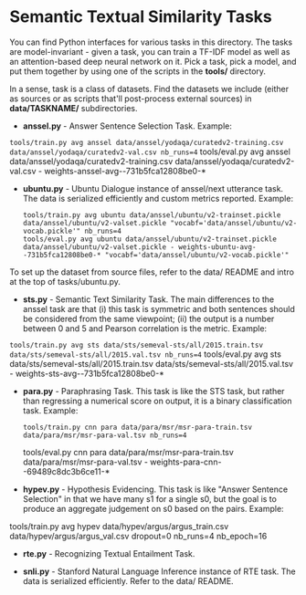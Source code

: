 Semantic Textual Similarity Tasks
=============

You can find Python interfaces for various tasks in this directory.
The tasks are model-invariant - given a task, you can train a TF-IDF
model as well as an attention-based deep neural network on it.
Pick a task, pick a model, and put them together by using one of
the scripts in the **tools/** directory.

In a sense, task is a class of datasets.  Find the datasets we include
(either as sources or as scripts that'll post-process external sources)
in **data/TASKNAME/** subdirectories.

*   **anssel.py** - Answer Sentence Selection Task.  Example:

 ``tools/train.py avg anssel data/anssel/yodaqa/curatedv2-training.csv data/anssel/yodaqa/curatedv2-val.csv nb_runs=4``
 tools/eval.py avg anssel data/anssel/yodaqa/curatedv2-training.csv data/anssel/yodaqa/curatedv2-val.csv - weights-anssel-avg--731b5fca12808be0-*

 * **ubuntu.py** - Ubuntu Dialogue instance of anssel/next utterance task.
   The data is serialized efficiently and custom metrics reported.  Example:

       tools/train.py avg ubuntu data/anssel/ubuntu/v2-trainset.pickle data/anssel/ubuntu/v2-valset.pickle "vocabf='data/anssel/ubuntu/v2-vocab.pickle'" nb_runs=4
       tools/eval.py avg ubuntu data/anssel/ubuntu/v2-trainset.pickle data/anssel/ubuntu/v2-valset.pickle - weights-ubuntu-avg--731b5fca12808be0-* "vocabf='data/anssel/ubuntu/v2-vocab.pickle'"

 To set up the dataset from source files, refer to the data/ README and
 intro at the top of tasks/ubuntu.py.

 * **sts.py** - Semantic Text Similarity Task.
   The main differences to the anssel task are that (i) this task is symmetric
   and both sentences should be considered from the same viewpoint; (ii) the
   output is a number between 0 and 5 and Pearson correlation is the metric.
   Example:

 `tools/train.py avg sts data/sts/semeval-sts/all/2015.train.tsv data/sts/semeval-sts/all/2015.val.tsv nb_runs=4`
 tools/eval.py avg sts data/sts/semeval-sts/all/2015.train.tsv data/sts/semeval-sts/all/2015.val.tsv - weights-sts-avg--731b5fca12808be0-*

 * **para.py** - Paraphrasing Task.  This task is like the STS task,
   but rather than regressing a numerical score on output, it is
   a binary classification task.  Example:

       tools/train.py cnn para data/para/msr/msr-para-train.tsv data/para/msr/msr-para-val.tsv nb_runs=4
   tools/eval.py cnn para data/para/msr/msr-para-train.tsv data/para/msr/msr-para-val.tsv - weights-para-cnn--69489c8dc3b6ce11-*

 * **hypev.py** - Hypothesis Evidencing.  This task is like "Answer Sentence
   Selection" in that we have many s1 for a single s0, but the goal is
   to produce an aggregate judgement on s0 based on the pairs.  Example:

 tools/train.py avg hypev data/hypev/argus/argus_train.csv data/hypev/argus/argus_val.csv dropout=0 nb_runs=4 nb_epoch=16

 * **rte.py** - Recognizing Textual Entailment Task.

 * **snli.py** - Stanford Natural Language Inference instance of RTE task.
   The data is serialized efficiently.  Refer to the data/ README.
